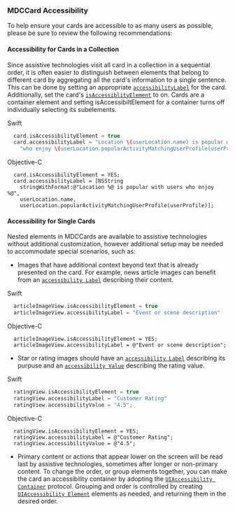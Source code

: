 ### MDCCard Accessibility

To help ensure your cards are accessible to as many users as possible, please be sure to review the following 
recommendations:

#### Accessibility for Cards in a Collection

Since assistive technologies visit all card in a collection in a sequential order, it is often easier to distinguish 
between elements that belong to different card by aggregating all the card's information to a single sentence.  This can be done by setting an appropriate 
[`accessibilityLabel`](https://developer.apple.com/documentation/uikit/uiaccessibilityelement/1619577-accessibilitylabel) 
for the card. Additionally, set the card's 
[`isAccessiblityElement`](https://developer.apple.com/documentation/objectivec/nsobject/1615141-isaccessibilityelement) 
to on. Cards are a container element and setting isAccessibiltElement for a container turns off individually selecting its subelements.

Swift
```swift
  card.isAccessibilityElement = true
  card.accessibilityLabel = "Location \(userLocation.name) is popular with users " +
    "who enjoy \(userLocation.popularActivityMatchingUserProfile(userProfile)."
```

Objective-C
```objc
  card.isAccessibilityElement = YES;
  card.accessibilityLabel = [NSString 
    stringWithFormat:@"Location %@ is popular with users who enjoy %@",  
    userLocation.name, 
    userLocation.popularActivityMatchingUserProfile(userProfile)];
```

#### Accessibility for Single Cards

Nested elements in MDCCards are available to assistive technologies without additional customization, however
additional setup may be needed to accommodate special scenarios, such as:

* Images that have additional context beyond text that is already presented on the card.  For example, news article 
images can benefit from an [`accessibility
Label`](https://developer.apple.com/documentation/uikit/uiaccessibilityelement/1619577-accessibilitylabel) 
describing their content.

Swift
```swift
  articleImageView.isAccessibilityElement = true
  articleImageView.accessibilityLabel = "Event or scene description"
```

Objective-C
```objc
  articleImageView.isAccessibilityElement = YES;
  articleImageView.accessibilityLabel = @"Event or scene description";
```

* Star or rating images should have an [`accessibility
Label`](https://developer.apple.com/documentation/uikit/uiaccessibilityelement/1619577-accessibilitylabel) 
describing its purpuse and an [`accessibility
Value`](https://developer.apple.com/documentation/uikit/uiaccessibilityelement/1619583-accessibilityvalue) 
describing the rating value.

Swift
```swift
  ratingView.isAccessibilityElement = true
  ratingView.accessibilityLabel = "Customer Rating"
  ratingView.accessibilityValue = "4.5";
```

Objective-C
```objc
  ratingView.isAccessibilityElement = YES;
  ratingView.accessibilityLabel = @"Customer Rating";
  ratingView.accessibilityValue = @"4.5";
```

* Primary content or actions that appear lower on the screen will be read last by assistive technologies, 
sometimes after longer or non-primary content. To change the order, or group elements together, you can make 
the card an accessibility container by adopting the [`UIAccessibility
Container`](https://developer.apple.com/documentation/uikit/accessibility/uiaccessibilitycontainer) protocol. 
Grouping and order is controlled by creating [`UIAccessibility
Element`](https://developer.apple.com/documentation/uikit/uiaccessibilityelement) elements as needed, 
and returning them in the desired order.   
